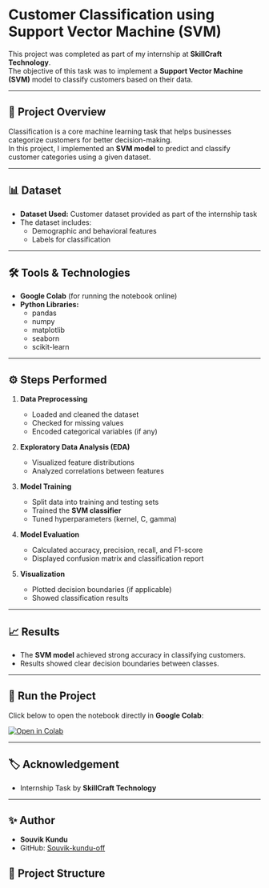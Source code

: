 # Customer Classification using Support Vector Machine (SVM)

This project was completed as part of my internship at **SkillCraft Technology**.  
The objective of this task was to implement a **Support Vector Machine (SVM)** model to classify customers based on their data.

---

## 📌 Project Overview

Classification is a core machine learning task that helps businesses categorize customers for better decision-making.  
In this project, I implemented an **SVM model** to predict and classify customer categories using a given dataset.

---

## 📊 Dataset

- **Dataset Used:** Customer dataset provided as part of the internship task  
- The dataset includes:
  - Demographic and behavioral features  
  - Labels for classification  

---

## 🛠️ Tools & Technologies

- **Google Colab** (for running the notebook online)  
- **Python Libraries:**  
  - pandas  
  - numpy  
  - matplotlib  
  - seaborn  
  - scikit-learn  

---

## ⚙️ Steps Performed

1. **Data Preprocessing**
   - Loaded and cleaned the dataset
   - Checked for missing values
   - Encoded categorical variables (if any)

2. **Exploratory Data Analysis (EDA)**
   - Visualized feature distributions
   - Analyzed correlations between features

3. **Model Training**
   - Split data into training and testing sets
   - Trained the **SVM classifier**
   - Tuned hyperparameters (kernel, C, gamma)

4. **Model Evaluation**
   - Calculated accuracy, precision, recall, and F1-score
   - Displayed confusion matrix and classification report

5. **Visualization**
   - Plotted decision boundaries (if applicable)
   - Showed classification results  

---

## 📈 Results

- The **SVM model** achieved strong accuracy in classifying customers.
- Results showed clear decision boundaries between classes.

---

## 🚀 Run the Project

Click below to open the notebook directly in **Google Colab**:

[![Open in Colab](https://colab.research.google.com/assets/colab-badge.svg)](https://colab.research.google.com/github/Souvik-kundu-off/SCT_ML_3/blob/main/SVM.ipynb)

---

## 🏷️ Acknowledgement

- Internship Task by **SkillCraft Technology**

---

## ✨ Author

- **Souvik Kundu**
- GitHub: [Souvik-kundu-off](https://github.com/Souvik-kundu-off)

## 📂 Project Structure

